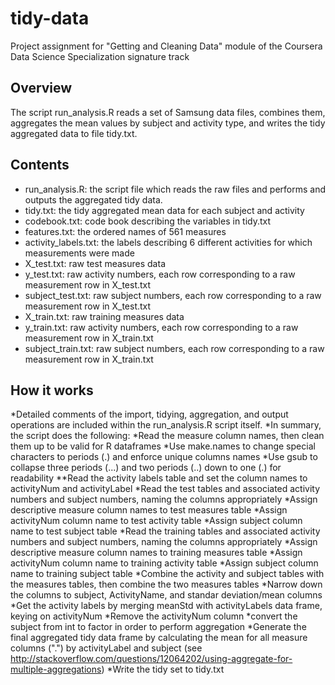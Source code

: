 # tidy-data
Project assignment for "Getting and Cleaning Data" module of the Coursera Data Science Specialization signature track

## Overview
The script run_analysis.R reads a set of Samsung data files, combines them, aggregates the mean values by subject and activity type, and writes the tidy aggregated data to file tidy.txt.

## Contents
* run_analysis.R: the script file which reads the raw files and performs and outputs the aggregated tidy data.
* tidy.txt: the tidy aggregated mean data for each subject and activity
* codebook.txt: code book describing the variables in tidy.txt
* features.txt: the ordered names of 561 measures
* activity_labels.txt: the labels describing 6 different activities for which measurements were made
* X_test.txt: raw test measures data
* y_test.txt: raw activity numbers, each row corresponding to a raw measurement row in X_test.txt 
* subject_test.txt: raw subject numbers, each row corresponding to a raw measurement row in X_test.txt 
* X_train.txt: raw training measures data
* y_train.txt: raw activity numbers, each row corresponding to a raw measurement row in X_train.txt 
* subject_train.txt: raw subject numbers, each row corresponding to a raw measurement row in X_train.txt 

## How it works
*Detailed comments of the import, tidying, aggregation, and output operations are included within the run_analysis.R script itself.
*In summary, the script does the following:
*Read the measure column names, then clean them up to be valid for R dataframes
*Use make.names to change special characters to periods (.) and enforce unique columns names
*Use gsub to collapse three periods (...) and two periods (..) down to one (.) for readability
**Read the activity labels table and set the column names to activityNum and activityLabel
*Read the test tables and associated activity numbers and subject numbers, naming the columns appropriately
*Assign descriptive measure column names to test measures table
*Assign activityNum column name to test activity table
*Assign subject column name to test subject table
*Read the training tables and associated activity numbers and subject numbers, naming the columns appropriately
*Assign descriptive measure column names to training measures table
*Assign activityNum column name to training activity table
*Assign subject column name to training subject table
*Combine the activity and subject tables with the measures tables, then combine the two measures tables
*Narrow down the columns to subject, ActivityName, and standar deviation/mean columns
*Get the activity labels by merging meanStd with activityLabels data frame, keying on activityNum
*Remove the activityNum column
*convert the subject from int to factor in order to perform aggregation
*Generate the final aggregated tidy data frame by calculating the mean for all measure columns (".") by activityLabel and subject (see http://stackoverflow.com/questions/12064202/using-aggregate-for-multiple-aggregations)
*Write the tidy set to tidy.txt

